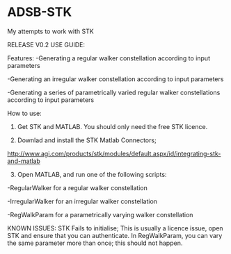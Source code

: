 # ADSB-STK
My attempts to work with STK

RELEASE V0.2 USE GUIDE:

Features:
-Generating a regular walker constellation according to input parameters

-Generating an irregular walker constellation according to input parameters

-Generating a series of parametrically varied regular walker constellations according to input parameters


How to use:

1) Get STK and MATLAB. You should only need the free STK licence.

2) Downlad and install the STK Matlab Connectors;

http://www.agi.com/products/stk/modules/default.aspx/id/integrating-stk-and-matlab

3) Open MATLAB, and run one of the following scripts:

  -RegularWalker for a regular walker constellation
  
  -IrregularWalker for an irregular walker constellation
  
  -RegWalkParam for a parametrically varying walker constellation
  
KNOWN ISSUES:
STK Fails to initialise; This is usually a licence issue, open STK and ensure that you can authenticate.
In RegWalkParam, you can vary the same parameter more than once; this should not happen.
